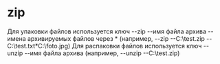 # zip
Для упаковки файлов используется ключ --zip  --имя файла архива --имена архивируемых файлов через * (например, --zip --C:\test.zip --C:\test.txt*C:\foto.jpg)
Для распаковки файлов используется ключ --unzip  --имя файла архива
(например, --unzip --C:\test.zip)
